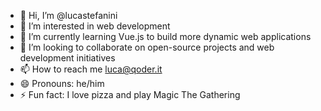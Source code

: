 - 👋 Hi, I’m @lucastefanini
- 👀 I’m interested in web development
- 🌱 I’m currently learning Vue.js to build more dynamic web applications
- 💞️ I’m looking to collaborate on open-source projects and web development initiatives
- 📫 How to reach me luca@qoder.it
- 😄 Pronouns: he/him
- ⚡ Fun fact: I love pizza and play Magic The Gathering

<!---
lucastefanini/lucastefanini is a ✨ special ✨ repository because its `README.md` (this file) appears on your GitHub profile.
You can click the Preview link to take a look at your changes.
--->
